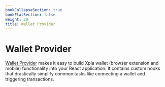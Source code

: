 ```yaml
---
bookCollapseSection: true
bookFlatSection: false
weight: 20
title: Wallet Provider
---
```


# Wallet Provider

[Wallet Provider](https://github.com/xpladev/wallet-provider) makes it easy to build Xpla wallet (browser extension and mobile) functionality into your React application. It contains custom hooks that drastically simplify common tasks like connecting a wallet and triggering transactions.
